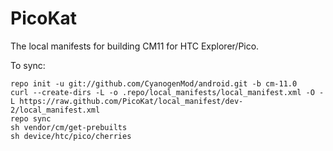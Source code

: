 PicoKat
==============

The local manifests for building CM11 for HTC Explorer/Pico.

To sync:

    repo init -u git://github.com/CyanogenMod/android.git -b cm-11.0
    curl --create-dirs -L -o .repo/local_manifests/local_manifest.xml -O -L https://raw.github.com/PicoKat/local_manifest/dev-2/local_manifest.xml
    repo sync
    sh vendor/cm/get-prebuilts
    sh device/htc/pico/cherries

